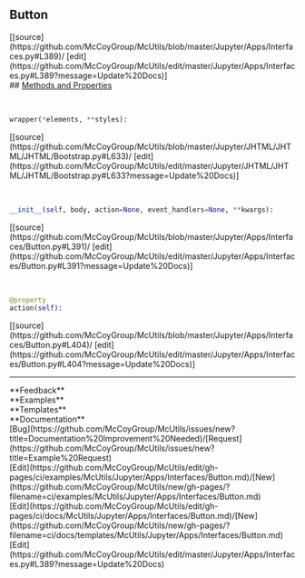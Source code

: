 ## <a id="McUtils.Jupyter.Apps.Interfaces.Button">Button</a> 

<div class="docs-source-link" markdown="1">
[[source](https://github.com/McCoyGroup/McUtils/blob/master/Jupyter/Apps/Interfaces.py#L389)/
[edit](https://github.com/McCoyGroup/McUtils/edit/master/Jupyter/Apps/Interfaces.py#L389?message=Update%20Docs)]
</div>









<div class="collapsible-section">
 <div class="collapsible-section collapsible-section-header" markdown="1">
## <a class="collapse-link" data-toggle="collapse" href="#methods" markdown="1"> Methods and Properties</a> <a class="float-right" data-toggle="collapse" href="#methods"><i class="fa fa-chevron-down"></i></a>
 </div>
 <div class="collapsible-section collapsible-section-body collapse show" id="methods" markdown="1">
 
<a id="McUtils.Jupyter.JHTML.JHTML.JHTML.Bootstrap.Button" class="docs-object-method">&nbsp;</a> 
```python
wrapper(*elements, **styles): 
```
<div class="docs-source-link" markdown="1">
[[source](https://github.com/McCoyGroup/McUtils/blob/master/Jupyter/JHTML/JHTML/JHTML/Bootstrap.py#L633)/
[edit](https://github.com/McCoyGroup/McUtils/edit/master/Jupyter/JHTML/JHTML/JHTML/Bootstrap.py#L633?message=Update%20Docs)]
</div>


<a id="McUtils.Jupyter.Apps.Interfaces.Button.__init__" class="docs-object-method">&nbsp;</a> 
```python
__init__(self, body, action=None, event_handlers=None, **kwargs): 
```
<div class="docs-source-link" markdown="1">
[[source](https://github.com/McCoyGroup/McUtils/blob/master/Jupyter/Apps/Interfaces/Button.py#L391)/
[edit](https://github.com/McCoyGroup/McUtils/edit/master/Jupyter/Apps/Interfaces/Button.py#L391?message=Update%20Docs)]
</div>


<a id="McUtils.Jupyter.Apps.Interfaces.Button.action" class="docs-object-method">&nbsp;</a> 
```python
@property
action(self): 
```
<div class="docs-source-link" markdown="1">
[[source](https://github.com/McCoyGroup/McUtils/blob/master/Jupyter/Apps/Interfaces/Button.py#L404)/
[edit](https://github.com/McCoyGroup/McUtils/edit/master/Jupyter/Apps/Interfaces/Button.py#L404?message=Update%20Docs)]
</div>
 </div>
</div>












---


<div markdown="1" class="text-secondary">
<div class="container">
  <div class="row">
   <div class="col" markdown="1">
**Feedback**   
</div>
   <div class="col" markdown="1">
**Examples**   
</div>
   <div class="col" markdown="1">
**Templates**   
</div>
   <div class="col" markdown="1">
**Documentation**   
</div>
   <div class="col" markdown="1">
   
</div>
   <div class="col" markdown="1">
   
</div>
   <div class="col" markdown="1">
   
</div>
</div>
  <div class="row">
   <div class="col" markdown="1">
[Bug](https://github.com/McCoyGroup/McUtils/issues/new?title=Documentation%20Improvement%20Needed)/[Request](https://github.com/McCoyGroup/McUtils/issues/new?title=Example%20Request)   
</div>
   <div class="col" markdown="1">
[Edit](https://github.com/McCoyGroup/McUtils/edit/gh-pages/ci/examples/McUtils/Jupyter/Apps/Interfaces/Button.md)/[New](https://github.com/McCoyGroup/McUtils/new/gh-pages/?filename=ci/examples/McUtils/Jupyter/Apps/Interfaces/Button.md)   
</div>
   <div class="col" markdown="1">
[Edit](https://github.com/McCoyGroup/McUtils/edit/gh-pages/ci/docs/McUtils/Jupyter/Apps/Interfaces/Button.md)/[New](https://github.com/McCoyGroup/McUtils/new/gh-pages/?filename=ci/docs/templates/McUtils/Jupyter/Apps/Interfaces/Button.md)   
</div>
   <div class="col" markdown="1">
[Edit](https://github.com/McCoyGroup/McUtils/edit/master/Jupyter/Apps/Interfaces.py#L389?message=Update%20Docs)   
</div>
   <div class="col" markdown="1">
   
</div>
   <div class="col" markdown="1">
   
</div>
   <div class="col" markdown="1">
   
</div>
</div>
</div>
</div>